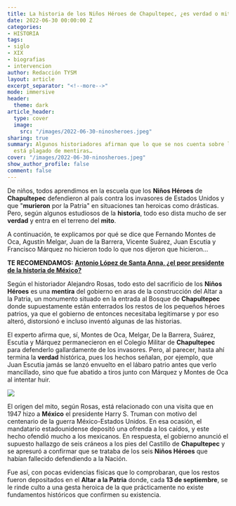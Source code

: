 ```yaml
---
title: La historia de los Niños Héroes de Chapultepec, ¿es verdad o mito?
date: 2022-06-30 00:00:00 Z
categories:
- HISTORIA
tags:
- siglo
- XIX
- biografias
- intervencion
author: Redacción TYSM
layout: article
excerpt_separator: "<!--more-->"
mode: immersive
header:
  theme: dark
article_header:
  type: cover
  image:
    src: "/images/2022-06-30-ninosheroes.jpeg"
sharing: true
summary: Algunos historiadores afirman que lo que se nos cuenta sobre los Niños Héroes
  está plagado de mentiras…
cover: "/images/2022-06-30-ninosheroes.jpeg"
show_author_profile: false
comment: false
---
```


De niños, todos aprendimos en la escuela que los **Niños Héroes** de **Chapultepec** defendieron al país contra los invasores de Estados Unidos y que "**murieron** por la Patria" en situaciones tan heroicas como drásticas. Pero, según algunos estudiosos de la **historia**, todo eso dista mucho de ser **verdad** y entra en el terreno del **mito**.

A continuación, te explicamos por qué se dice que Fernando Montes de Oca, Agustín Melgar, Juan de la Barrera, Vicente Suárez, Juan Escutia y Francisco Márquez no hicieron todo lo que nos dijeron que hicieron…

**TE RECOMENDAMOS:** [**Antonio López de Santa Anna, ¿el peor presidente de la historia de México?**](https://blog.tonoysumariachi.com/historia/2022/11/11/antonio-lopez-de-santa-anna-el-peor-presidente-de-la-historia-de-mexico.html)

Según el historiador Alejandro Rosas, todo esto del sacrificio de los **Niños Héroes** es una **mentira** del gobierno en aras de la construcción del Altar a la Patria, un monumento situado en la entrada al Bosque de **Chapultepec** donde supuestamente están enterrados los restos de los pequeños héroes patrios, ya que el gobierno de entonces necesitaba legitimarse y por eso alteró, distorsionó e incluso inventó algunas de las historias.

El experto afirma que, sí, Montes de Oca, Melgar, De la Barrera, Suárez, Escutia y Márquez permanecieron en el Colegio Militar de **Chapultepec** para defenderlo gallardamente de los invasores. Pero, al parecer, hasta ahí termina la **verdad** histórica, pues los hechos señalan, por ejemplo, que Juan Escutia jamás se lanzó envuelto en el lábaro patrio antes que verlo mancillado, sino que fue abatido a tiros junto con Márquez y Montes de Oca al intentar huir.

![](https://upload.wikimedia.org/wikipedia/commons/thumb/0/02/168_Aniversario_de_la_Gesta_Heroica_de_los_Ni%C3%B1os_H%C3%A9roes_de_Chapultepec._%2820773542054%29.jpg/1024px-168_Aniversario_de_la_Gesta_Heroica_de_los_Ni%C3%B1os_H%C3%A9roes_de_Chapultepec._%2820773542054%29.jpg)

El origen del mito, según Rosas, está relacionado con una visita que en 1947 hizo a **México** el presidente Harry S. Truman con motivo del centenario de la guerra México-Estados Unidos. En esa ocasión, el mandatario estadounidense depositó una ofrenda a los caídos, y este hecho ofendió mucho a los mexicanos. En respuesta, el gobierno anunció el supuesto hallazgo de seis cráneos a los pies del Castillo de **Chapultepec** y se apresuró a confirmar que se trataba de los seis **Niños Héroes** que habían fallecido defendiendo a la Nación.

Fue así, con pocas evidencias físicas que lo comprobaran, que los restos fueron depositados en el **Altar a la Patria** donde, cada **13 de septiembre**, se le rinde culto a una gesta heroica de la que prácticamente no existe fundamentos históricos que confirmen su existencia.

